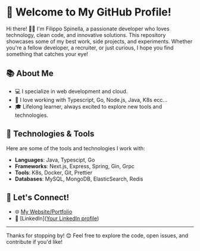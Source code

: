 # 🚀 Welcome to My GitHub Profile!

Hi there! 🙋‍♂️ I'm Filippo Spinella, a passionate developer who loves technology, clean code, and innovative solutions. This repository showcases some of my best work, side projects, and experiments. Whether you're a fellow developer, a recruiter, or just curious, I hope you find something that catches your eye!

## 📚 About Me

- 💻 I specialize in web development and cloud.
- 🔧 I love working with Typescript, Go, Node.js, Java, K8s ecc...
- 🎓 Lifelong learner, always excited to explore new tools and technologies.

## 🚀 Technologies & Tools

Here are some of the tools and technologies I work with:

- **Languages**: Java, Typescipt, Go 
- **Frameworks**: Next.js, Express, Spring, Gin, Grpc
- **Tools**: K8s, Docker, Git, Prettier
- **Databases**: MySQL, MongoDB, ElasticSearch, Redis

## 👥 Let's Connect!

- 🌐 [My Website/Portfolio](https://www.spinny.dev)
- 💼 [LinkedIn]([Your LinkedIn profile](https://www.linkedin.com/in/filippo-spinella/))
---

Thanks for stopping by! 😊 Feel free to explore the code, open issues, and contribute if you'd like!
